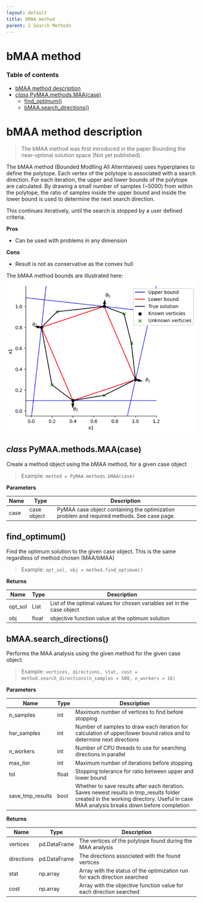 ```yaml
---
layout: default
title: bMAA method
parent: 2 Search Methods
---
```


# bMAA method

### Table of contents

- [bMAA method description](#bmaa-method-description)
- [*class* PyMAA.methods.MAA(case)](#class-pymaamethodsmaacase)
  - [find_optimum()](#find_optimum)
  - [bMAA.search_directions()](#bmaasearch_directions)

# bMAA method description

> The bMAA method was first introduced in the paper Bounding the near-optimal solution space (Not yet published).

The bMAA method (Bounded Modlling All Alterntaives) uses hyperplanes to define the polytope. Each vertex of the polytope is associated with a search direction. For each iteration, the upper and lower bounds of the polytope are calculated. By drawing a small number of samples (~5000) from within the polytope, the ratio of samples inside the upper bound and inside the lower bound is used to determine the next search direction.

 This continues iteratively, until the search is stopped by a user defined criteria. 

**Pros**

- Can be used with problems in any dimension

**Cons**

- Result is not as conservative as the convex hull

The bMAA method bounds are illustrated here:
![](bmaa_method_illustration.png)

## *class* PyMAA.methods.MAA(case)

Create a method object using the bMAA method, for a given case object

> Example: `method = PyMAA.methods.bMAA(case)`

**Parameters**

| Name | Type        | Description                                                                                |
| ---- | ----------- | ------------------------------------------------------------------------------------------ |
| case | case object | PyMAA case object containing the optimization problem and required methods. See case page. |

## find_optimum()

Find the optimum solution to the given case object. This is the same regardless of method chosen (MAA/bMAA)

> Example: `opt_sol, obj = method.find_optimum()`

**Returns**

| Name    | Type  | Description                                                            |
| ------- | ----- | ---------------------------------------------------------------------- |
| opt_sol | List  | List of the optimal values for chosen variables set in the case object |
| obj     | float | objective function value at the optimum solution                       |

## bMAA.search_directions()

Performs the MAA analysis using the given method for the given case object.

> Example: `vertices, directions, stat, cost = method.search_directions(n_samples = 500, n_workers = 16)`

**Parameters**

| Name             | Type  | Description                                                                                                                                                                          |
| ---------------- | ----- | ------------------------------------------------------------------------------------------------------------------------------------------------------------------------------------ |
| n_samples        | int   | Maximum number of vertices to find before stopping                                                                                                                                   |
| har_samples      | int   | Number of samples to draw each iteration for calculation of upper/lower bound ratios and to determine next directions                                                                |
| n_workers        | int   | Number of CPU threads to use for searching directions in parallel                                                                                                                    |
| max_iter         | int   | Maximum number of iterations before stopping                                                                                                                                         |
| tol              | float | Stopping tolerance for ratio between upper and lower bound                                                                                                                           |
| save_tmp_results | bool  | Whether to save results after each iteration. Saves newest results in tmp_results folder created in the working directory. Useful in case MAA analysis breaks down before completion |

**Returns**

| Name       | Type         | Description                                                               |
| ---------- | ------------ | ------------------------------------------------------------------------- |
| vertices   | pd.DataFrame | The vertices of the polytope found during the MAA analysis                |
| directions | pd.DataFrame | The directions associated with the found vertices                         |
| stat       | np.array     | Array with the status of the optimization run for each direction searched |
| cost       | np.array     | Array with the objective function value for each direction searched       |
